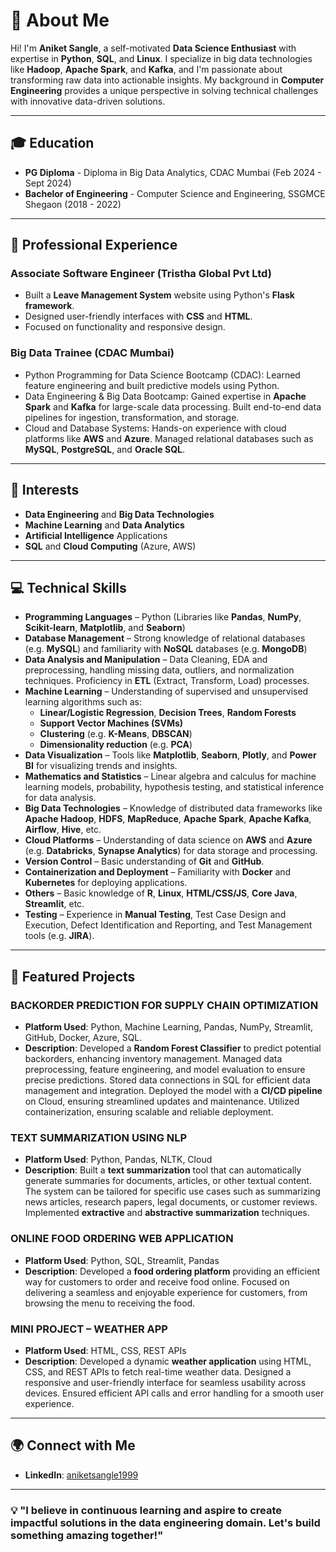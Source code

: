 # 🌟 About Me

Hi! I'm **Aniket Sangle**, a self-motivated **Data Science Enthusiast** with expertise in **Python**, **SQL**, and **Linux**. I specialize in big data technologies like **Hadoop**, **Apache Spark**, and **Kafka**, and I'm passionate about transforming raw data into actionable insights. My background in **Computer Engineering** provides a unique perspective in solving technical challenges with innovative data-driven solutions.

---

## 🎓 Education

- **PG Diploma** - Diploma in Big Data Analytics, CDAC Mumbai (Feb 2024 - Sept 2024)
- **Bachelor of Engineering** - Computer Science and Engineering, SSGMCE Shegaon (2018 - 2022)

---

## 💼 Professional Experience

### Associate Software Engineer (Tristha Global Pvt Ltd)
- Built a **Leave Management System** website using Python's **Flask framework**.
- Designed user-friendly interfaces with **CSS** and **HTML**.
- Focused on functionality and responsive design.

### Big Data Trainee (CDAC Mumbai)
- Python Programming for Data Science Bootcamp (CDAC): Learned feature engineering and built predictive models using Python.
- Data Engineering & Big Data Bootcamp: Gained expertise in **Apache Spark** and **Kafka** for large-scale data processing. Built end-to-end data pipelines for ingestion, transformation, and storage.
- Cloud and Database Systems: Hands-on experience with cloud platforms like **AWS** and **Azure**. Managed relational databases such as **MySQL**, **PostgreSQL**, and **Oracle SQL**.

---

## 🚀 Interests

- **Data Engineering** and **Big Data Technologies**
- **Machine Learning** and **Data Analytics**
- **Artificial Intelligence** Applications
- **SQL** and **Cloud Computing** (Azure, AWS)

---

## 💻 Technical Skills

- **Programming Languages** – Python (Libraries like **Pandas**, **NumPy**, **Scikit-learn**, **Matplotlib**, and **Seaborn**)
- **Database Management** – Strong knowledge of relational databases (e.g. **MySQL**) and familiarity with **NoSQL** databases (e.g. **MongoDB**)
- **Data Analysis and Manipulation** – Data Cleaning, EDA and preprocessing, handling missing data, outliers, and normalization techniques. Proficiency in **ETL** (Extract, Transform, Load) processes.
- **Machine Learning** – Understanding of supervised and unsupervised learning algorithms such as:
    - **Linear/Logistic Regression**, **Decision Trees**, **Random Forests**
    - **Support Vector Machines (SVMs)**
    - **Clustering** (e.g. **K-Means**, **DBSCAN**)
    - **Dimensionality reduction** (e.g. **PCA**)
- **Data Visualization** – Tools like **Matplotlib**, **Seaborn**, **Plotly**, and **Power BI** for visualizing trends and insights.
- **Mathematics and Statistics** – Linear algebra and calculus for machine learning models, probability, hypothesis testing, and statistical inference for data analysis.
- **Big Data Technologies** – Knowledge of distributed data frameworks like **Apache Hadoop**, **HDFS**, **MapReduce**, **Apache Spark**, **Apache Kafka**, **Airflow**, **Hive**, etc.
- **Cloud Platforms** – Understanding of data science on **AWS** and **Azure** (e.g. **Databricks**, **Synapse Analytics**) for data storage and processing.
- **Version Control** – Basic understanding of **Git** and **GitHub**.
- **Containerization and Deployment** – Familiarity with **Docker** and **Kubernetes** for deploying applications.
- **Others** – Basic knowledge of **R**, **Linux**, **HTML/CSS/JS**, **Core Java**, **Streamlit**, etc.
- **Testing** – Experience in **Manual Testing**, Test Case Design and Execution, Defect Identification and Reporting, and Test Management tools (e.g. **JIRA**).

---

## 📌 Featured Projects

### BACKORDER PREDICTION FOR SUPPLY CHAIN OPTIMIZATION
- **Platform Used**: Python, Machine Learning, Pandas, NumPy, Streamlit, GitHub, Docker, Azure, SQL.
- **Description**: Developed a **Random Forest Classifier** to predict potential backorders, enhancing inventory management. Managed data preprocessing, feature engineering, and model evaluation to ensure precise predictions. Stored data connections in SQL for efficient data management and integration. Deployed the model with a **CI/CD pipeline** on Cloud, ensuring streamlined updates and maintenance. Utilized containerization, ensuring scalable and reliable deployment.

### TEXT SUMMARIZATION USING NLP
- **Platform Used**: Python, Pandas, NLTK, Cloud
- **Description**: Built a **text summarization** tool that can automatically generate summaries for documents, articles, or other textual content. The system can be tailored for specific use cases such as summarizing news articles, research papers, legal documents, or customer reviews. Implemented **extractive** and **abstractive summarization** techniques.

### ONLINE FOOD ORDERING WEB APPLICATION
- **Platform Used**: Python, SQL, Streamlit, Pandas
- **Description**: Developed a **food ordering platform** providing an efficient way for customers to order and receive food online. Focused on delivering a seamless and enjoyable experience for customers, from browsing the menu to receiving the food.

### MINI PROJECT – WEATHER APP
- **Platform Used**: HTML, CSS, REST APIs
- **Description**: Developed a dynamic **weather application** using HTML, CSS, and REST APIs to fetch real-time weather data. Designed a responsive and user-friendly interface for seamless usability across devices. Ensured efficient API calls and error handling for a smooth user experience.

---

## 🌍 Connect with Me

- **LinkedIn**: [aniketsangle1999](https://www.linkedin.com/in/aniketsangle1999/)

---

### 💡 "I believe in continuous learning and aspire to create impactful solutions in the data engineering domain. Let's build something amazing together!"
